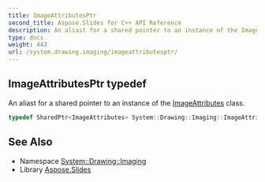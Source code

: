 ```yaml
---
title: ImageAttributesPtr
second_title: Aspose.Slides for C++ API Reference
description: An aliast for a shared pointer to an instance of the ImageAttributes class.
type: docs
weight: 443
url: /system.drawing.imaging/imageattributesptr/
---
```

## ImageAttributesPtr typedef


An aliast for a shared pointer to an instance of the [ImageAttributes](../imageattributes/) class.

```cpp
typedef SharedPtr<ImageAttributes> System::Drawing::Imaging::ImageAttributesPtr
```

## See Also

* Namespace [System::Drawing::Imaging](../)
* Library [Aspose.Slides](../../)